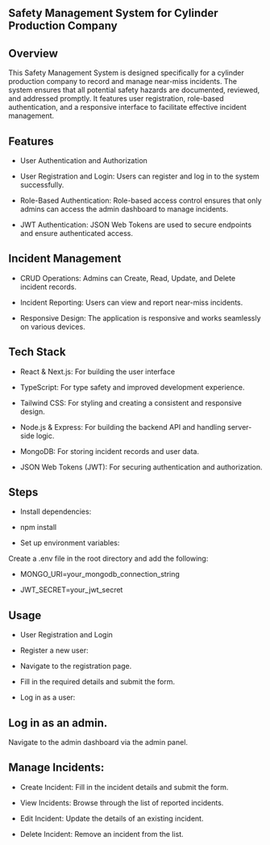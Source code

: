 ## Safety Management System for Cylinder Production Company


## Overview

This Safety Management System is designed specifically for a cylinder production company to record and manage near-miss incidents. The system ensures that all potential safety hazards are documented, reviewed, and addressed promptly. It features user registration, role-based authentication, and a responsive interface to facilitate effective incident management.


## Features

- User Authentication and Authorization

- User Registration and Login: Users can register and log in to the system successfully.

- Role-Based Authentication: Role-based access control ensures that only admins can access the admin dashboard to manage incidents.

- JWT Authentication: JSON Web Tokens are used to secure endpoints and ensure authenticated access.

## Incident Management

- CRUD Operations: Admins can Create, Read, Update, and Delete incident records.

- Incident Reporting: Users can view and report near-miss incidents.

- Responsive Design: The application is responsive and works seamlessly on various devices.

## Tech Stack

- React & Next.js: For building the user interface

- TypeScript: For type safety and improved development experience.

- Tailwind CSS: For styling and creating a consistent and responsive design.

- Node.js & Express: For building the backend API and handling server-side logic.

- MongoDB: For storing incident records and user data.

- JSON Web Tokens (JWT): For securing authentication and authorization.

## Steps

- Install dependencies:

- npm install

- Set up environment variables:

Create a .env file in the root directory and add the following:

- MONGO_URI=your_mongodb_connection_string

- JWT_SECRET=your_jwt_secret

## Usage

- User Registration and Login

- Register a new user:

- Navigate to the registration page.

- Fill in the required details and submit the form.

- Log in as a user:



## Log in as an admin.

Navigate to the admin dashboard via the admin panel.

## Manage Incidents:

- Create Incident: Fill in the incident details and submit the form.

- View Incidents: Browse through the list of reported incidents.

- Edit Incident: Update the details of an existing incident.

- Delete Incident: Remove an incident from the list.


